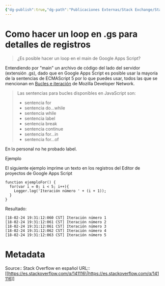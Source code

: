 ```yaml
---
{"dg-publish":true,"dg-path":"Publicaciones Externas/Stack Exchange/Stack Overflow en español/es.stackoverflow.com-141116.md","permalink":"/publicaciones-externas/stack-exchange/stack-overflow-en-espanol/es-stackoverflow-com-141116/","title":"Como hacer un loop en .gs para detalles de registros","hide":true,"noteIcon":"\"0\"","created":"2024-04-03T12:49:10.626-06:00","updated":"2024-04-05T16:43:53.042-06:00"}
---
```


# Como hacer un loop en .gs para detalles de registros

> ¿Es posible hacer un loop en el main de Google Apps Script?

Entendiendo por "main" un archivo de código del lado del servidor (extensión .gs), dado que en Google Apps Script es posible usar la mayoría de la sentencias de ECMAScript 5 por lo que puedes usar, todos las que se mencionan en [Bucles e iteración][1] de Mozilla Developer Network.

> Las sentencias para bucles disponibles en JavaScript son:
> 
> - sentencia for  
> - sentencia do...while  
> - sentencia while  
> - sentencia label  
> - sentencia break  
> - sentencia continue  
> - sentencia for...in  
> - sentencia for...of

En lo personal no he probado label.

Ejemplo

El siguiente ejemplo imprime un texto en los registros del Editor de proyectos de Google Apps Script

    function ejemploFor() {
      for(var i = 0; i < 5; i++){
        Logger.log('Iteración número ' + (i + 1));
      }
    }

Resultado:

<!-- language: lang-none -->

    [18-02-24 19:31:12:060 CST] Iteración número 1
    [18-02-24 19:31:12:061 CST] Iteración número 2
    [18-02-24 19:31:12:061 CST] Iteración número 3
    [18-02-24 19:31:12:062 CST] Iteración número 4
    [18-02-24 19:31:12:063 CST] Iteración número 5

  [1]: https://developer.mozilla.org/es/docs/Web/JavaScript/Guide/Bucles_e_iteraci%C3%B3n


# Metadata
Source:: Stack Overflow en español
URL:: [[https://es.stackoverflow.com/q/141116\|https://es.stackoverflow.com/q/141116]]

